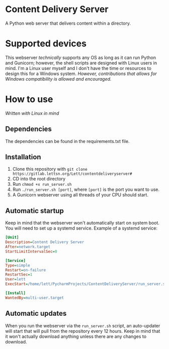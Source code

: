 # Content Delivery Server
A Python web server that delivers content within a directory.

# Supported devices
This webserver *technically* supports any OS as long as it can run Python and Gunicorn; however, the shell scripts are
designed with Linux users in mind. I'm a Linux user myself and I don't have the time or resources to design this for a
Windows system. *However, contributions that allows for Windows compatibility is allowed and encouraged.*

# How to use
*Written with Linux in mind*

## Dependencies
The dependencies can be found in the requirements.txt file.

## Installation
1. Clone this repository with `git clone https://gitlab.lettsn.org/Lett/contentdeliveryserver#`
2. CD into the root directory
3. Run `chmod +x run_server.sh`
4. Run `./run_server.sh [port]`, where `[port]` is the port you want to use.
5. A Gunicorn webserver using all threads of your CPU should start.

## Automatic startup
Keep in mind that the webserver won't automatically start on system boot. You will need to set up a systemd service.
Example of a systemd service:
```ini
[Unit]
Description=Content Delivery Server
After=network.target
StartLimitIntervalSec=0

[Service]
Type=simple
Restart=on-failure
RestartSec=1
User=lett
ExecStart=/home/lett/PycharmProjects/ContentDeliveryServer/run_server.sh 7010

[Install]
WantedBy=multi-user.target
```

## Automatic updates
When you run the webserver via the `run_server.sh` script, an auto-updater will start that will pull from the repository
every 12 hours. Keep in mind that it won't actually download anything unless there are any changes to download.
